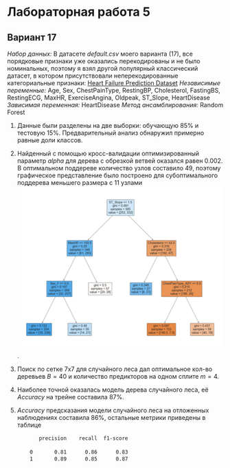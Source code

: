 # Лабораторная работа 5
## Вариант 17
*Набор данных:* В датасете *default.csv* моего варианта (17), все порядковые признаки уже оказались перекодированы и не было номинальных, поэтому я взял другой популярный классический датасет, в котором присутствовали неперекодированные категориальные признаки: [Heart Failure Prediction Dataset](https://www.kaggle.com/datasets/fedesoriano/heart-failure-prediction)
*Независимые переменные:*
Age, Sex, ChestPainType, RestingBP, Cholesterol, FastingBS,
RestingECG, MaxHR, ExerciseAngina, Oldpeak, ST_Slope,
HeartDisease
*Зависимая переменная:* HeartDisease
*Метод ансамблирования:* Random Forest

1. Данные были разделены на двe выборки: обучающую 85% и тестовую 15%. Предварительный анализ обнаружил примерно равные доли классов.

2. Найденный с помощью кросс-валидации оптимизированный параметр $alpha$ для дерева с обрезкой ветвей оказался равен 0.002. В оптимальном поддереве количество узлов составило 49, поэтому графическое представление было построено для субоптимального поддерева меньшего размера с 11 узлами ![alt text](image.png).

3. Поиск по сетке 7x7 для случайного леса дал оптимальное кол-во деревьев $B=40$ и количество предикторов на одном сплите $m=4$.

4. Наиболее точной оказалась модель дерева случайного леса, её $Accuracy$ на трейне составила 87%.

5. $Accuracy$ предсказания модели случайного леса на отложенных наблюдениях составила 86%, остальные метрики приведены в таблице

              precision    recall  f1-score

           0       0.81      0.86      0.83
           1       0.89      0.85      0.87 